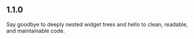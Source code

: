## 1.1.0

Say goodbye to deeply nested widget trees and hello to clean, readable, and maintainable code.